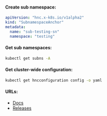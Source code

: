#### Create sub namespace:
```yaml
apiVersion: "hnc.x-k8s.io/v1alpha2"
kind: "SubnamespaceAnchor"
metadata:
  name: "sub-testing-sn"
  namespace: "testing"
```

#### Get sub namespaces:
```bash
kubectl get subns -A
```

#### Get cluster-wide configuration:
```bash
kubectl get hncconfiguration config -o yaml
```

#### URLs:
- [Docs](https://github.com/kubernetes-sigs/hierarchical-namespaces/blob/master/README.md)
- [Releases](https://github.com/kubernetes-sigs/hierarchical-namespaces/releases)
